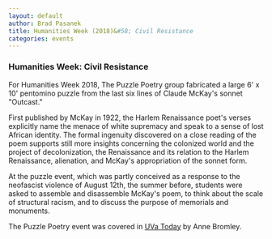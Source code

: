 ```yaml
---
layout: default
author: Brad Pasanek
title: Humanities Week (2018)&#58; Civil Resistance
categories: events
---
```


### Humanities Week: Civil Resistance

For Humanities Week 2018, The Puzzle Poetry group fabricated a large 6' x 10' pentomino puzzle from the last six lines of Claude McKay's sonnet "Outcast." 

First published by McKay in 1922, the Harlem Renaissance poet's verses explicitly name the menace of white supremacy and speak to a sense of lost African identity. The formal ingenuity discovered on a close reading of the poem supports still more  insights concerning the colonized world and the project of decolonization, the Renaissance and its relation to the Harlem Renaissance, alienation, and McKay's appropriation of the sonnet form.

At the puzzle event, which was partly conceived as a response to the neofascist violence of August 12th, the summer before, students were asked to assemble and disassemble McKay's poem, to think about the scale of structural racism, and to discuss the purpose of memorials and monuments.

The Puzzle Poetry event was covered in [UVa Today](https://news.virginia.edu/content/build-poem-build-movement-its-all-part-humanities-week) by Anne Bromley.